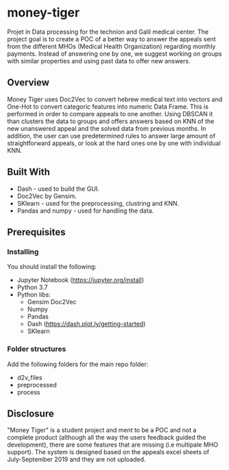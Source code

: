 # money-tiger
Projet in Data processing for the technion and Galil medical center. The project goal is to create a POC of a better way to answer the appeals sent from the different MHOs (Medical Health Organization) regarding monthly payments. Instead of answering one by one, we suggest working on groups with similar properties and using past data to offer new answers.
  
## Overview
  
Money Tiger uses Doc2Vec to convert hebrew medical text into vectors and One-Hot to convert categoric features into numeric Data Frame. This is performed in order to compare appeals to one another. Using DBSCAN it than clusters the data to groups and offers answers based on KNN of the new unanswered appeal and the solved data from previous months. In addition, the user can use predetermined rules to answer large amount of straightforward appeals, or look at the hard ones one by one with individual KNN.

## Built With

* Dash - used to build the GUI.
* Doc2Vec by Gensim.
* SKlearn - used for the preprocessing, clustring and KNN.
* Pandas and numpy - used for handling the data.

## Prerequisites

### Installing

You should install the following:
* Jupyter Notebook (https://jupyter.org/install)
* Python 3.7
* Python libs:
  * Gensim Doc2Vec
  * Numpy
  * Pandas
  * Dash (https://dash.plot.ly/getting-started)
  * SKlearn

### Folder structures
Add the following folders for the main repo folder:
* d2v_files
* preprocessed
* process

## Disclosure

"Money Tiger" is a student project and ment to be a POC and not a complete product (although all the way the users feedback guided the development), there are some features that are missing (i.e multipale MHO support). The system is designed based on the appeals excel sheets of July-September 2019 and they are not uploaded.
